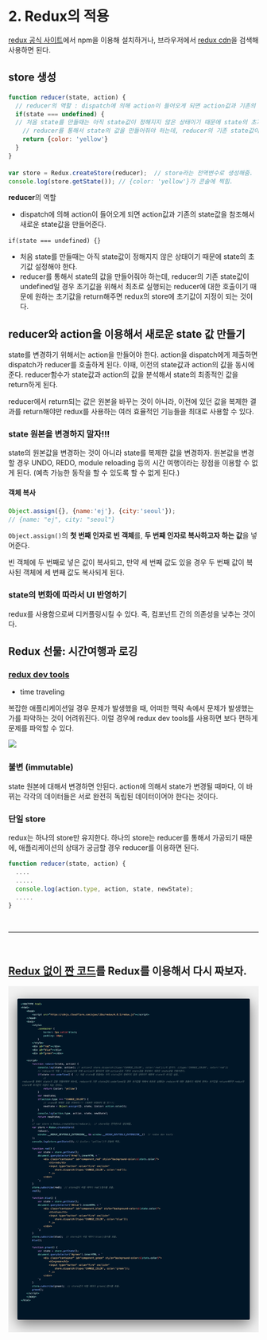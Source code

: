 # 2. Redux의 적용
[redux 공식 사이트](https://redux.js.org/)에서 npm을 이용해 설치하거나, 브라우저에서 [redux cdn](https://cdnjs.com/libraries/redux/4.0.1)을 검색해 사용하면 된다.
## store 생성
```javascript
function reducer(state, action) {
  // reducer의 역할 : dispatch에 의해 action이 들어오게 되면 action값과 기존의 state값을 참조해서 새로운 state값을 만들어준다.
  if(state === undefined) {  
  // 처음 state를 만들때는 아직 state값이 정해지지 않은 상태이기 때문에 state의 초기값 설정.
    // reducer를 통해서 state의 값을 만들어줘야 하는데, reducer의 기존 state값이 undefined일 경우 초기값을 위해서 최초로 실행되는 reducer에 대한 호출이기 때문에 원하는 초기값을 return해주면 redux의 store에 초기값이 지정이 되는 것이다.
    return {color: 'yellow'}
  }
}

var store = Redux.createStore(reducer);  // store라는 전역변수로 생성해줌.
console.log(store.getState()); // {color: 'yellow'}가 콘솔에 찍힘.
```

**reducer**의 역할
- dispatch에 의해 action이 들어오게 되면 action값과 기존의 state값을 참조해서 새로운 state값을 만들어준다.

`if(state === undefined) {}`
- 처음 state를 만들때는 아직 state값이 정해지지 않은 상태이기 때문에 state의 초기값 설정해야 한다.
- reducer를 통해서 state의 값을 만들어줘야 하는데, reducer의 기존 state값이 undefined일 경우 초기값을 위해서 최초로 실행되는 reducer에 대한 호출이기 때문에 원하는 초기값을 return해주면 redux의 store에 초기값이 지정이 되는 것이다.

## reducer와 action을 이용해서 새로운 state 값 만들기
state를 변경하기 위해서는 action을 만들어야 한다. action을 dispatch에게 제출하면 dispatch가 reducer를 호출하게 된다. 이때, 이전의 state값과 action의 값을 동시에 준다. reducer함수가 state값과 action의 값을 분석해서 state의 최종적인 값을 return하게 된다.

reducer에서 return되는 값은 원본을 바꾸는 것이 아니라, 이전에 있던 값을 복제한 결과를 return해야만 redux를 사용하는 여러 효율적인 기능들을 최대로 사용할 수 있다.

### state 원본을 변경하지 말자!!!
state의 원본값을 변경하는 것이 아니라 state를 복제한 값을 변경하자. 
원본값을 변경할 경우 UNDO, REDO, module reloading 등의 시간 여행이라는 장점을 이용할 수 없게 된다. (예측 가능한 동작을 할 수 있도록 할 수 없게 된다.)

#### 객체 복사
```javascript
Object.assign({}, {name:'ej'}, {city:'seoul'});
// {name: "ej", city: "seoul"}
```
`Object.assign()`의 **첫 번째 인자로 빈 객체**를, **두 번째 인자로 복사하고자 하는 값**을 넣어준다. 

빈 객체에 두 번째로 넣은 값이 복사되고, 만약 세 번째 값도 있을 경우 두 번째 값이 복사된 객체에 세 번째 값도 복사되게 된다.

### state의 변화에 따라서 UI 반영하기
redux를 사용함으로써 디커플링시킬 수 있다. 즉, 컴포넌트 간의 의존성을 낮추는 것이다.


## Redux 선물: 시간여행과 로깅
### [redux dev tools](https://github.com/zalmoxisus/redux-devtools-extension)
- time traveling

복잡한 애플리케이션일 경우 문제가 발생했을 때, 어떠한 맥락 속에서 문제가 발생했는가를 파악하는 것이 어려워진다. 이럴 경우에 redux dev tools를 사용하면 보다 편하게 문제를 파악할 수 있다.

<img src="./imgs/redux-dev-tools.gif" width="700px" />

### 불변 (immutable)
state 원본에 대해서 변경하면 안된다.
action에 의해서 state가 변경될 때마다, 이 바뀌는 각각의 데이터들은 서로 완전히 독립된 데이터이어야 한다는 것이다.

### 단일 store
redux는 하나의 store만 유지한다. 하나의 store는 reducer를 통해서 가공되기 때문에, 애플리케이션의 상태가 궁금할 경우 reducer를 이용하면 된다.
```javascript
function reducer(state, action) {
  ....
  .....
  console.log(action.type, action, state, newState);
  .....
}
```

<br/>

***

<br/>

## [Redux 없이 짠 코드](https://github.com/EunJaePark/React/blob/master/Redux/%EA%B0%95%EC%9D%98%EC%A0%95%EB%A6%AC/1_%EB%A6%AC%EB%8D%95%EC%8A%A4%20%EC%97%AC%ED%96%89%EC%9D%98%20%EC%A7%80%EB%8F%84.md#redux%EA%B0%80-%EC%97%86%EB%8B%A4%EB%A9%B4)를 Redux를 이용해서 다시 짜보자.

<img src="./imgs/with-redux.png" />
